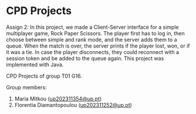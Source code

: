 # CPD Projects

Assign 2: In this project, we made a Client-Server interface for a simple multiplayer game, Rock Paper Scissors. The player first has to log in, then choose between simple and rank mode, and the server adds them to a queue. When the match is over, the server prints if the player lost, won, or if it was a tie. In case the player disconnects, they could reconnect with a session token and be added to the queue again. This project was implemented with Java.

CPD Projects of group T01 G16.

Group members:

1. Maria Mitkou (up202311354@up.pt)
2. Florentia Diamantopoulou (up202311252@up.pt)
  
  
